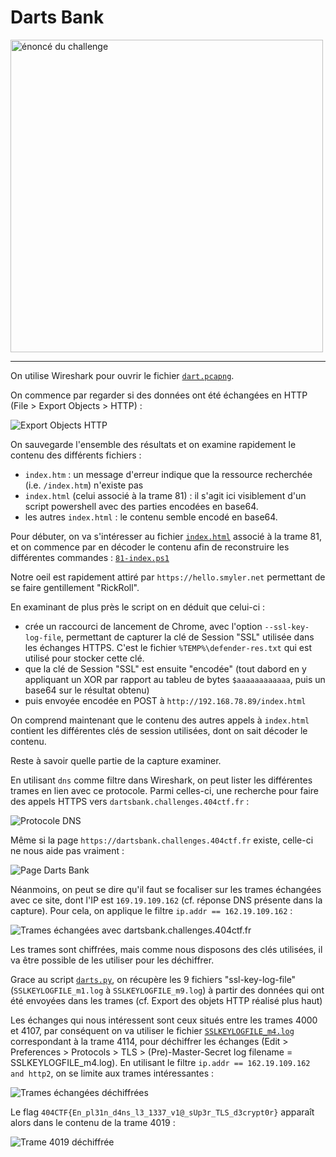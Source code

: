 # Darts Bank

<img alt="énoncé du challenge" src="enonce.png" width=500>

----

On utilise Wireshark pour ouvrir le fichier [`dart.pcapng`](./dart.pcapng).

On commence par regarder si des données ont été échangées en HTTP (File  > Export Objects > HTTP) :

![Export Objects HTTP](./export-objects-http.png)

On sauvegarde l'ensemble des résultats et on examine rapidement le contenu des différents fichiers :
- `index.htm` : un message d'erreur indique que la ressource recherchée (i.e. `/index.htm`) n'existe pas
- `index.html` (celui associé à la trame 81) : il s'agit ici visiblement d'un script powershell avec des parties encodées en base64.
- les autres `index.html` : le contenu semble encodé en base64.

Pour débuter, on va s'intéresser au fichier [`index.html`](./81-index.html) associé à la trame 81, et on commence par en décoder le contenu afin de reconstruire les différentes commandes : [`81-index.ps1`](./81-index.ps1)

Notre oeil est rapidement attiré par `https://hello.smyler.net` permettant de se faire gentillement "RickRoll".

En examinant de plus près le script on en déduit que celui-ci :
- crée un raccourci de lancement de Chrome, avec l'option `--ssl-key-log-file`, permettant de capturer la clé de Session "SSL" utilisée dans les échanges HTTPS. C'est le fichier `%TEMP%\defender-res.txt` qui est utilisé pour stocker cette clé.
- que la clé de Session "SSL" est ensuite "encodée" (tout dabord en y appliquant un XOR par rapport au tableu de bytes `$aaaaaaaaaaaa`, puis un base64 sur le résultat obtenu)
- puis envoyée encodée en POST à `http://192.168.78.89/index.html`

On comprend maintenant que le contenu des autres appels à `index.html` contient les différentes clés de session utilisées, dont on sait décoder le contenu.

Reste à savoir quelle partie de la capture examiner.

En utilisant `dns` comme filtre dans Wireshark, on peut lister les différentes trames en lien avec ce protocole. Parmi celles-ci, une recherche pour faire des appels HTTPS vers `dartsbank.challenges.404ctf.fr` :

![Protocole DNS](./protocol-dns.png)

Même si la page `https://dartsbank.challenges.404ctf.fr` existe, celle-ci ne nous aide pas vraiment :

![Page Darts Bank](./dartsbank-site.png)

Néanmoins, on peut se dire qu'il faut se focaliser sur les trames échangées avec ce site, dont l'IP est `169.19.109.162` (cf. réponse DNS présente dans la capture). Pour cela, on applique le filtre `ip.addr == 162.19.109.162` :

![Trames échangées avec dartsbank.challenges.404ctf.fr](./ip-addr.png)

Les trames sont chiffrées, mais comme nous disposons des clés utilisées, il va être possible de les utiliser pour les déchiffrer.

Grace au script [`darts.py`](./darts.py), on récupère les 9 fichiers "ssl-key-log-file" (`SSLKEYLOGFILE_m1.log` à `SSLKEYLOGFILE_m9.log`) à partir des données qui ont été envoyées dans les trames (cf. Export des objets HTTP réalisé plus haut)

Les échanges qui nous intéressent sont ceux situés entre les trames 4000 et 4107, par conséquent on va utiliser le fichier [`SSLKEYLOGFILE_m4.log`](./SSLKEYLOGFILE_m4.log) correspondant à la trame 4114, pour déchiffrer les échanges (Edit > Preferences > Protocols > TLS > (Pre)-Master-Secret log filename = SSLKEYLOGFILE_m4.log). En utilisant le filtre `ip.addr == 162.19.109.162 and http2`, on se limite aux trames intéressantes :

![Trames échangées déchiffrées](./ip-addr-http2-decipher.png)

Le flag `404CTF{En_pl31n_d4ns_l3_1337_v1@_sUp3r_TLS_d3crypt0r}` apparaît alors dans le contenu de la trame 4019 :

![Trame 4019 déchiffrée](./flag.png)
